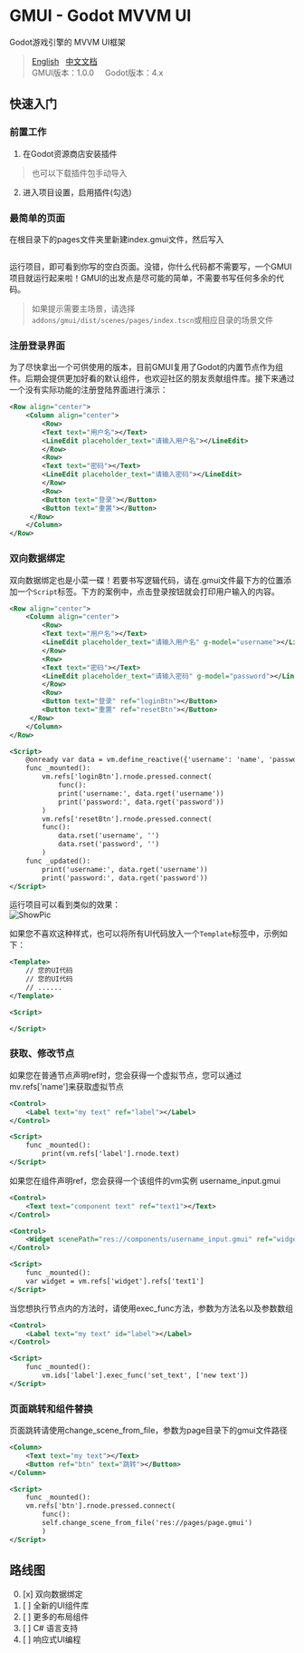 # GMUI - Godot MVVM UI  
Godot游戏引擎的 MVVM UI框架   
> [English](https://github.com/JustDooooIt/GMUI)&nbsp;&nbsp;&nbsp;[中文文档](https://github.com/JustDooooIt/GMUI/blob/master/README.ZH.md)   
> GMUI版本：1.0.0   &nbsp;&nbsp;&nbsp;&nbsp;Godot版本：4.x  

## 快速入门  

### 前置工作  
1. 在Godot资源商店安装插件  
> 也可以下载插件包手动导入  
2. 进入项目设置，启用插件(勾选)  

### 最简单的页面  
在根目录下的pages文件夹里新建index.gmui文件，然后写入  

```xml
```  

运行项目，即可看到你写的空白页面。没错，你什么代码都不需要写，一个GMUI项目就运行起来啦！GMUI的出发点是尽可能的简单，不需要书写任何多余的代码。  
> 如果提示需要主场景，请选择`addons/gmui/dist/scenes/pages/index.tscn`或相应目录的场景文件   

### 注册登录界面  
为了尽快拿出一个可供使用的版本，目前GMUI复用了Godot的内置节点作为组件。后期会提供更加好看的默认组件，也欢迎社区的朋友贡献组件库。接下来通过一个没有实际功能的注册登陆界面进行演示：

```xml
<Row align="center">
    <Column align="center">
        <Row>
	    <Text text="用户名"></Text>
	    <LineEdit placeholder_text="请输入用户名"></LineEdit>
	    </Row>
	    <Row>
		<Text text="密码"></Text>
		<LineEdit placeholder_text="请输入密码"></LineEdit>
	    </Row>
	    <Row>
		<Button text="登录"></Button>
		<Button text="重置"></Button>
	 </Row>
    </Column>
</Row>
```

### 双向数据绑定  
双向数据绑定也是小菜一碟！若要书写逻辑代码，请在.gmui文件最下方的位置添加一个`Script`标签。下方的案例中，点击登录按钮就会打印用户输入的内容。

```xml
<Row align="center">
    <Column align="center">
        <Row>
	    <Text text="用户名"></Text>
	    <LineEdit placeholder_text="请输入用户名" g-model="username"></LineEdit>
	    </Row>
	    <Row>
		<Text text="密码"></Text>
		<LineEdit placeholder_text="请输入密码" g-model="password"></LineEdit>
	    </Row>
	    <Row>
		<Button text="登录" ref="loginBtn"></Button>
		<Button text="重置" ref="resetBtn"></Button>
	 </Row>
    </Column>
</Row>

<Script>
    @onready var data = vm.define_reactive({'username': 'name', 'password': '123'})
    func _mounted():
        vm.refs['loginBtn'].rnode.pressed.connect(
    	    func():
	        print('username:', data.rget('username'))
	        print('password:', data.rget('password'))
        )
        vm.refs['resetBtn'].rnode.pressed.connect(
	    func():
	        data.rset('username', '')
	        data.rset('password', '')
        )
    func _updated():
        print('username:', data.rget('username'))
        print('password:', data.rget('password'))
</Script>
```

运行项目可以看到类似的效果：  
![ShowPic](https://s1.ax1x.com/2023/06/14/pCnM956.png)

如果您不喜欢这种样式，也可以将所有UI代码放入一个`Template`标签中，示例如下：

```xml
<Template>
	// 您的UI代码  
	// 您的UI代码  
	// ......  
</Template>

<Script>

</Script>
```

### 获取、修改节点  
如果您在普通节点声明ref时，您会获得一个虚拟节点，您可以通过mv.refs['name']来获取虚拟节点
```xml
<Control>
    <Label text="my text" ref="label"></Label>
</Control>

<Script>
    func _mounted():
        print(vm.refs['label'].rnode.text)
</Script>
```

如果您在组件声明ref，您会获得一个该组件的vm实例
username_input.gmui
```xml
<Control>
    <Text text="component text" ref="text1"></Text>
</Control>
```
```xml
<Control>
    <Widget scenePath="res://components/username_input.gmui" ref="widget"></Widget>
</Control>

<Script>
    func _mounted():
	var widget = vm.refs['widget'].refs['text1']
</Script>
```

当您想执行节点内的方法时，请使用exec_func方法，参数为方法名以及参数数组
```xml
<Control>
    <Label text="my text" id="label"></Label>
</Control>

<Script>
    func _mounted():
        vm.ids['label'].exec_func('set_text', ['new text'])
</Script>
```

### 页面跳转和组件替换  

页面跳转请使用change_scene_from_file，参数为page目录下的gmui文件路径
```xml
<Column>
    <Text text="my text"></Text>
    <Button ref="btn" text="跳转"></Button>
</Column>

<Script>
    func _mounted():
    vm.refs['btn'].rnode.pressed.connect(
        func():
	    self.change_scene_from_file('res://pages/page.gmui')
        )
</Script>
```

## 路线图  
0. [x] 双向数据绑定  
1. [ ] 全新的UI组件库  
2. [ ] 更多的布局组件  
3. [ ] C# 语言支持  
4. [ ] 响应式UI编程  
